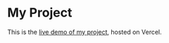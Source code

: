 # My Project

This is the [live demo of my project](https://ai-interview-mocker-final.vercel.app/), hosted on Vercel.
